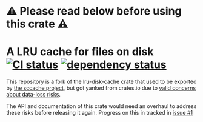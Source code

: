 # ⚠️️ Please read below before using this crate ⚠️️

# A LRU cache for files on disk &nbsp; &nbsp; [![CI status](https://github.com/xvello/lru-disk-cache/workflows/ci/badge.svg?branch=master)](https://github.com/xvello/lru-disk-cache/actions) [![dependency status](https://deps.rs/repo/github/xvello/lru-disk-cache/status.svg)](https://deps.rs/repo/github/xvello/lru-disk-cache)

This repository is a fork of the lru-disk-cache crate that used to be exported by [the sccache project](https://github.com/mozilla/sccache), but got yanked from crates.io due to [valid concerns about data-loss risks](https://github.com/mozilla/sccache/issues/916).

The API and documentation of this crate would need an overhaul to address these risks before releasing it again. Progress on this in tracked in [issue #1](https://github.com/xvello/lru-disk-cache/issues/1)

